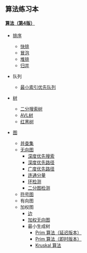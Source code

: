 ## 算法练习本

#### [算法（第4版）](http://www.ituring.com.cn/book/875)

* [排序](https://github.com/nanlong/arithmetic_rs/tree/master/src/sort)
    * [快排](https://github.com/nanlong/arithmetic_rs/blob/master/src/sort/quick_sort.rs)
    * [冒泡](https://github.com/nanlong/arithmetic_rs/blob/master/src/sort/bubble_sort.rs)
    * [堆排](https://github.com/nanlong/arithmetic_rs/blob/master/src/sort/heap_sort.rs)
    * [归并](https://github.com/nanlong/arithmetic_rs/blob/master/src/sort/merge_sort.rs)
* 队列
    * [最小索引优先队列](https://github.com/nanlong/arithmetic_rs/blob/master/src/queue/index_min_pq.rs)

* [树](https://github.com/nanlong/arithmetic_rs/tree/master/src/tree)
    * [二分搜索树](https://github.com/nanlong/arithmetic_rs/blob/master/src/tree/binary_search_tree.rs)
    * [AVL树](https://github.com/nanlong/arithmetic_rs/blob/master/src/tree/avl_tree.rs)
    * [红黑树](https://github.com/nanlong/arithmetic_rs/blob/master/src/tree/red_black_tree.rs)
    
* [图](https://github.com/nanlong/arithmetic_rs/tree/master/src/graph)
    * [并查集](https://github.com/nanlong/arithmetic_rs/blob/master/src/graph/union_find.rs)
    * [无向图](https://github.com/nanlong/arithmetic_rs/blob/master/src/graph/graph.rs)
        * [深度优先搜索](https://github.com/nanlong/arithmetic_rs/blob/master/src/graph/depth_first_search.rs)
        * [深度优先路径](https://github.com/nanlong/arithmetic_rs/blob/master/src/graph/depth_first_paths.rs)
        * [广度优先路径](https://github.com/nanlong/arithmetic_rs/blob/master/src/graph/breadth_first_paths.rs)
        * [连通分量](https://github.com/nanlong/arithmetic_rs/blob/master/src/graph/cc.rs)
        * [环检测](https://github.com/nanlong/arithmetic_rs/blob/master/src/graph/cycle.rs)
        * [二分图检测](https://github.com/nanlong/arithmetic_rs/blob/master/src/graph/two_color.rs)
    * [符号图](https://github.com/nanlong/arithmetic_rs/blob/master/src/graph/symbol_graph.rs)
    * 有向图
    * 加权图
        * [边](https://github.com/nanlong/arithmetic_rs/blob/master/src/graph/edge.rs)
        * [加权无向图](https://github.com/nanlong/arithmetic_rs/blob/master/src/graph/edge_weighted_graph.rs)
        * 最小生成树
            * [Prim 算法（延迟版本）](https://github.com/nanlong/arithmetic_rs/blob/master/src/graph/lazy_prim_mst.rs)
            * [Prim 算法（即时版本）](https://github.com/nanlong/arithmetic_rs/blob/master/src/graph/prim_mst.rs)
            * [Kruskal 算法](https://github.com/nanlong/arithmetic_rs/blob/master/src/graph/kruskal_mst.rs)